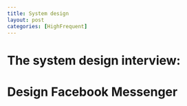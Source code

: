 ```yaml
---
title: System design
layout: post
categories: [HighFrequent]
---
```

# The system design interview:

# Design Facebook Messenger